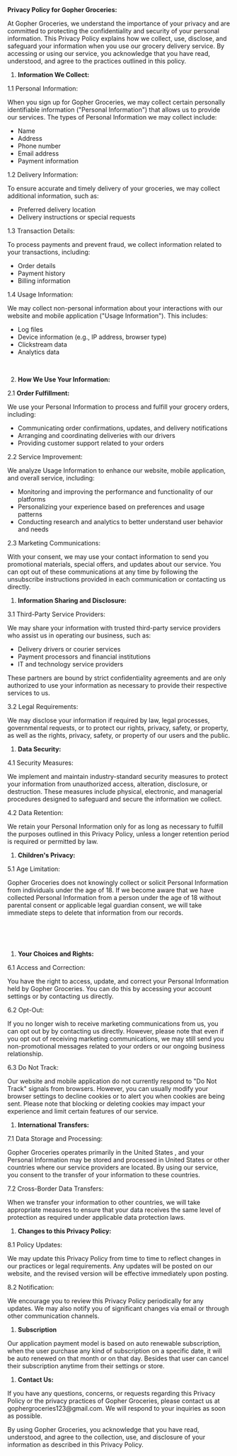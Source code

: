 <p>&nbsp;</p>
<p><strong>Privacy Policy for Gopher Groceries:</strong></p>
<p>At Gopher Groceries, we understand the importance of your privacy and are committed to protecting the confidentiality and security of your personal information. This Privacy Policy explains how we collect, use, disclose, and safeguard your information when you use our grocery delivery service. By accessing or using our service, you acknowledge that you have read, understood, and agree to the practices outlined in this policy.</p>
<ol>
<li><strong>Information We Collect:</strong></li>
</ol>
<p>1.1 Personal Information:</p>
<p>When you sign up for Gopher Groceries, we may collect certain personally identifiable information ("Personal Information") that allows us to provide our services. The types of Personal Information we may collect include:</p>
<ul>
<li>Name</li>
<li>Address</li>
<li>Phone number</li>
<li>Email address</li>
<li>Payment information</li>
</ul>
<p>1.2 Delivery Information:</p>
<p>To ensure accurate and timely delivery of your groceries, we may collect additional information, such as:</p>
<ul>
<li>Preferred delivery location</li>
<li>Delivery instructions or special requests</li>
</ul>
<p>1.3 Transaction Details:</p>
<p>To process payments and prevent fraud, we collect information related to your transactions, including:</p>
<ul>
<li>Order details</li>
<li>Payment history</li>
<li>Billing information</li>
</ul>
<p>1.4 Usage Information:</p>
<p>We may collect non-personal information about your interactions with our website and mobile application ("Usage Information"). This includes:</p>
<ul>
<li>Log files</li>
<li>Device information (e.g., IP address, browser type)</li>
<li>Clickstream data</li>
<li>Analytics data</li>
</ul>
<p>&nbsp;</p>
<ol start="2">
<li><strong> How We Use Your Information:</strong></li>
</ol>
<p>2.1 <strong>Order Fulfillment:</strong></p>
<p>We use your Personal Information to process and fulfill your grocery orders, including:</p>
<ul>
<li>Communicating order confirmations, updates, and delivery notifications</li>
<li>Arranging and coordinating deliveries with our drivers</li>
<li>Providing customer support related to your orders</li>
</ul>
<p>2.2 Service Improvement:</p>
<p>We analyze Usage Information to enhance our website, mobile application, and overall service, including:</p>
<ul>
<li>Monitoring and improving the performance and functionality of our platforms</li>
<li>Personalizing your experience based on preferences and usage patterns</li>
<li>Conducting research and analytics to better understand user behavior and needs</li>
</ul>
<p>2.3 Marketing Communications:</p>
<p>With your consent, we may use your contact information to send you promotional materials, special offers, and updates about our service. You can opt out of these communications at any time by following the unsubscribe instructions provided in each communication or contacting us directly.</p>
<ol>
<li><strong>Information Sharing and Disclosure:</strong></li>
</ol>
<p>3.1 Third-Party Service Providers:</p>
<p>We may share your information with trusted third-party service providers who assist us in operating our business, such as:</p>
<ul>
<li>Delivery drivers or courier services</li>
<li>Payment processors and financial institutions</li>
<li>IT and technology service providers</li>
</ul>
<p>These partners are bound by strict confidentiality agreements and are only authorized to use your information as necessary to provide their respective services to us.</p>
<p>3.2 Legal Requirements:</p>
<p>We may disclose your information if required by law, legal processes, governmental requests, or to protect our rights, privacy, safety, or property, as well as the rights, privacy, safety, or property of our users and the public.</p>
<ol>
<li><strong>Data Security:</strong></li>
</ol>
<p>4.1 Security Measures:</p>
<p>We implement and maintain industry-standard security measures to protect your information from unauthorized access, alteration, disclosure, or destruction. These measures include physical, electronic, and managerial procedures designed to safeguard and secure the information we collect.</p>
<p>4.2 Data Retention:</p>
<p>We retain your Personal Information only for as long as necessary to fulfill the purposes outlined in this Privacy Policy, unless a longer retention period is required or permitted by law.</p>
<ol>
<li><strong>Children's Privacy:</strong></li>
</ol>
<p>5.1 Age Limitation:</p>
<p>Gopher Groceries does not knowingly collect or solicit Personal Information from individuals under the age of 18. If we become aware that we have collected Personal Information from a person under the age of 18 without parental consent or applicable legal guardian consent, we will take immediate steps to delete that information from our records.</p>
<p>&nbsp;</p>
<p>&nbsp;</p>
<ol>
<li><strong>Your Choices and Rights:</strong></li>
</ol>
<p>6.1 Access and Correction:</p>
<p>You have the right to access, update, and correct your Personal Information held by Gopher Groceries. You can do this by accessing your account settings or by contacting us directly.</p>
<p>6.2 Opt-Out:</p>
<p>If you no longer wish to receive marketing communications from us, you can opt out by by contacting us directly. However, please note that even if you opt out of receiving marketing communications, we may still send you non-promotional messages related to your orders or our ongoing business relationship.</p>
<p>6.3 Do Not Track:</p>
<p>Our website and mobile application do not currently respond to "Do Not Track" signals from browsers. However, you can usually modify your browser settings to decline cookies or to alert you when cookies are being sent. Please note that blocking or deleting cookies may impact your experience and limit certain features of our service.</p>
<ol>
<li><strong>International Transfers:</strong></li>
</ol>
<p>7.1 Data Storage and Processing:</p>
<p>Gopher Groceries operates primarily in the United States , and your Personal Information may be stored and processed in United States or other countries where our service providers are located. By using our service, you consent to the transfer of your information to these countries.</p>
<p>7.2 Cross-Border Data Transfers:</p>
<p>When we transfer your information to other countries, we will take appropriate measures to ensure that your data receives the same level of protection as required under applicable data protection laws.</p>
<ol>
<li><strong>Changes to this Privacy Policy:</strong></li>
</ol>
<p>8.1 Policy Updates:</p>
<p>We may update this Privacy Policy from time to time to reflect changes in our practices or legal requirements. Any updates will be posted on our website, and the revised version will be effective immediately upon posting.</p>
<p>8.2 Notification:</p>
<p>We encourage you to review this Privacy Policy periodically for any updates. We may also notify you of significant changes via email or through other communication channels.</p>
<ol>
<li><strong>Subscription</strong></li>
</ol>
<p>Our application payment model is based on auto renewable subscription, when the user purchase any kind of subscription on a specific date, it will be auto renewed on that month or on that day. Besides that user can cancel their subscription anytime from their settings or store.</p>
<ol>
<li><strong>Contact Us:</strong></li>
</ol>
<p>If you have any questions, concerns, or requests regarding this Privacy Policy or the privacy practices of Gopher Groceries, please contact us at gophergroceries123@gmail.com. We will respond to your inquiries as soon as possible.</p>
<p>By using Gopher Groceries, you acknowledge that you have read, understood, and agree to the collection, use, and disclosure of your information as described in this Privacy Policy.</p>
<p>&nbsp;</p>
<p>&nbsp;</p>
